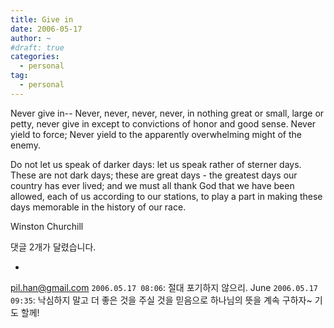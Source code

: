 ```yaml
---
title: Give in
date: 2006-05-17
author: ~
#draft: true
categories:
  - personal
tag:
  - personal
---
```




Never give in--
Never, never, never, never, in nothing great or small, large or petty, 
never give in except to convictions of honor and good sense. 
Never yield to force; 
Never yield to the apparently overwhelming might of the enemy. 

Do not let us speak of darker days: let us speak rather of sterner days. These are not dark days; these are great days - the greatest days our country has ever lived; and we must all thank God that we have been allowed, each of us according to our stations, to play a part in making these days memorable in the history of our race.



Winston Churchill


 댓글  2개가 달렸습니다.

- 
pil.han@gmail.com `2006.05.17 08:06`: 
절대 포기하지 않으리.
June `2006.05.17 09:35`: 
낙심하지 말고 더 좋은 것을 주실 것을 믿음으로 하나님의 뜻을 계속 구하자~ 기도 할께!




